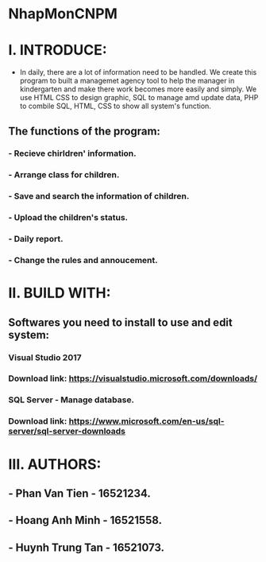 # NhapMonCNPM
# I. INTRODUCE:
- In daily, there are a lot of information need to be handled. We create this program to built a managemet agency tool to help the manager in kindergarten and make there work becomes more easily and simply. We use HTML CSS to design graphic, SQL to manage amd update data, PHP to combile SQL, HTML, CSS to show all system's function.
## The functions of the program:
### - Recieve chirldren' information.
### - Arrange class for children.
### - Save and search the information of children.
### - Upload the children's status.
### - Daily report.
### - Change the rules and annoucement.

# II. BUILD WITH: 
##  Softwares you need to install to use and edit system:
### Visual Studio 2017
### Download link: https://visualstudio.microsoft.com/downloads/
### SQL Server - Manage database.
### Download link: https://www.microsoft.com/en-us/sql-server/sql-server-downloads

# III. AUTHORS:
## - Phan Van Tien - 16521234.
## - Hoang Anh Minh - 16521558.
## - Huynh Trung Tan - 16521073.

